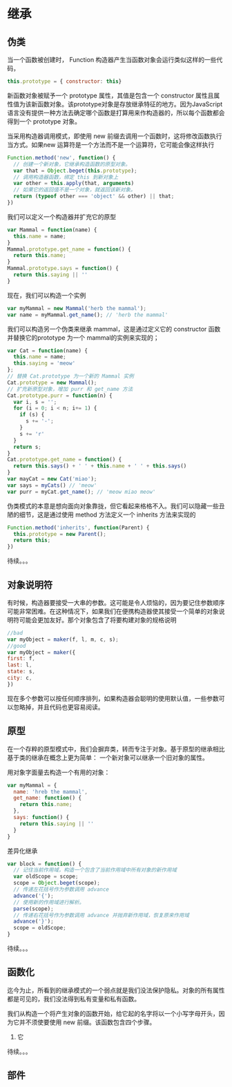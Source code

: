 # 继承

## 伪类
当一个函数被创建时， Function 构造器产生当函数对象会运行类似这样的一些代码，
```js
this.prototype = { constructor: this}
```
新函数对象被赋予一个 prototype 属性，其值是包含一个 constructor 属性且属性值为该新函数对象。该prototype对象是存放继承特征的地方。因为JavaScript 语言没有提供一种方法去确定哪个函数是打算用来作构造器的，所以每个函数都会得到一个 prototype 对象。

当采用构造器调用模式，即使用 new 前缀去调用一个函数时，这将修改函数执行当方式。如果new 运算符是一个方法而不是一个运算符，它可能会像这样执行
```js
Function.method('new', function() {
  // 创建一个新对象，它继承构造函数的原型对象。
  var that = Object.beget(this.prototype);
  // 调用构造器函数，绑定 this 到新对象上
  var other = this.apply(that, arguments)
  // 如果它的返回值不是一个对象，就返回该新对象。
  return (typeof other === 'object' && other) || that;
})
```
我们可以定义一个构造器并扩充它的原型
```js
var Mammal = function(name) {
  this.name = name;
}
Mammal.prototype.get_name = function() {
  return this.name;
}
Mammal.prototype.says = function() {
  return this.saying || ''
}
```
现在，我们可以构造一个实例
```js
var myMammal = new Mammal('herb the mammal');
var name = myMammal.get_name(); // 'herb the mammal'
```

我们可以构造另一个伪类来继承 mammal，这是通过定义它的 constructor 函数并替换它的prototype 为一个 mammal的实例来实现的；
```js
var Cat = function(name) {
  this.name = name;
  this.saying = 'meow'
};
// 替换 Cat.prototype 为一个新的 Mammal 实例
Cat.prototype = new Mammal();
// 扩充新原型对象，增加 purr 和 get_name 方法
Cat.prototype.purr = function(n) {
  var i, s = '';
  for (i = 0; i < n; i+= 1) {
    if (s) {
      s += '-';
    }
    s += 'r'
  }
  return s;
}
Cat.prototype.get_name = function() {
  return this.says() + ' ' + this.name + ' ' + this.says()
}
var mayCat = new Cat('miao');
var says = myCats() // 'meow'
var purr = myCat.get_name(); // 'meow miao meow'
```

伪类模式的本意是想向面向对象靠拢，但它看起来格格不入。我们可以隐藏一些丑陋的细节，这是通过使用 method 方法定义一个 inherits 方法来实现的
```js
Function.method('inherits', function(Parent) {
  this.prototype = new Parent();
  return this;
})
```
待续。。。

## 对象说明符

有时候，构造器要接受一大串的参数。这可能是令人烦恼的，因为要记住参数顺序可能非常困难。在这种情况下，如果我们在便携构造器使其接受一个简单的对象说明符可能会更加友好。那个对象包含了将要构建对象的规格说明
```js
//bad
var myObject = maker(f, l, m, c, s);
//good
var myObject = maker({
first: f,
last: l,
state: s,
city: c,
})
```

现在多个参数可以按任何顺序排列，如果构造器会聪明的使用默认值，一些参数可以忽略掉，并且代码也更容易阅读。

## 原型

在一个存粹的原型模式中，我们会摒弃类，转而专注于对象。基于原型的继承相比基于类的继承在概念上更为简单： 一个新对象可以继承一个旧对象的属性。

用对象字面量去构造一个有用的对象：
```js
var myMammal = {
  name: 'hreb the mammal',
  get_name: function() {
    return this.name;
  },
  says: function() {
    return this.saying || ''
  }
}
```
差异化继承

```js
var block = function() {
  // 记住当前作用域，构造一个包含了当前作用域中所有对象的新作用域
  var oldScope = scope;
  scope = Object.beget(scope);
  // 传递左花括号作为参数调用 advance
  advance('{');
  // 使用新的作用域进行解析。
  parse(scope);
  // 传递右花括号作为参数调用 advance 并抛弃新作用域，恢复原来作用域
  advance('}');
  scope = oldScope;
}
```
待续。。。

## 函数化

迄今为止，所看到的继承模式的一个弱点就是我们没法保护隐私。对象的所有属性都是可见的，我们没法得到私有变量和私有函数。

我们从构造一个将产生对象的函数开始，给它起的名字将以一个小写字母开头，因为它并不须使要使用 new 前缀。该函数包含四个步骤。
1. 它

待续。。。

## 部件


